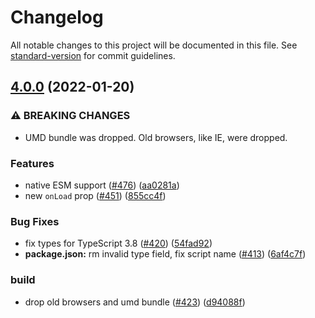 # Changelog

All notable changes to this project will be documented in this file. See [standard-version](https://github.com/conventional-changelog/standard-version) for commit guidelines.

## [4.0.0](https://github.com/RakanNimer/react-google-charts/compare/v2.0.29...v4.0.0) (2022-01-20)


### ⚠ BREAKING CHANGES

* UMD bundle was dropped. Old browsers, like IE, were dropped.

### Features

* native ESM support ([#476](https://github.com/RakanNimer/react-google-charts/issues/476)) ([aa0281a](https://github.com/RakanNimer/react-google-charts/commit/aa0281a3ba8892ba9a6d640c0d0637504a2e6f0a))
* new `onLoad` prop  ([#451](https://github.com/RakanNimer/react-google-charts/issues/451)) ([855cc4f](https://github.com/RakanNimer/react-google-charts/commit/855cc4fbe8c9cfa9b73fa89ab9a51b6f00340faa))


### Bug Fixes

* fix types for TypeScript 3.8 ([#420](https://github.com/RakanNimer/react-google-charts/issues/420)) ([54fad92](https://github.com/RakanNimer/react-google-charts/commit/54fad92265cd792d6558f6c33d07ba0d60694214))
* **package.json:** rm invalid type field, fix script name ([#413](https://github.com/RakanNimer/react-google-charts/issues/413)) ([6af4c7f](https://github.com/RakanNimer/react-google-charts/commit/6af4c7f667b1c743ea644c0d150db42f32811336))


### build

* drop old browsers and umd bundle ([#423](https://github.com/RakanNimer/react-google-charts/issues/423)) ([d94088f](https://github.com/RakanNimer/react-google-charts/commit/d94088f5f508519d190e811689aed552dc31b9e8))
